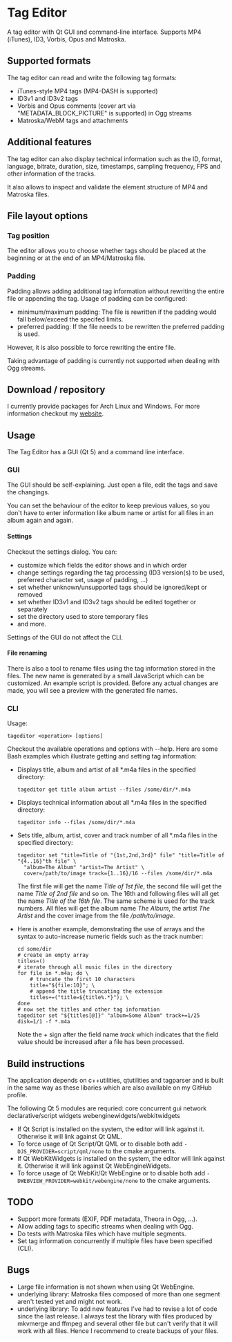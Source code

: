 # Tag Editor
A tag editor with Qt GUI and command-line interface. Supports MP4 (iTunes), ID3, Vorbis, Opus and Matroska.

## Supported formats
The tag editor can read and write the following tag formats:
- iTunes-style MP4 tags (MP4-DASH is supported)
- ID3v1 and ID3v2 tags
- Vorbis and Opus comments (cover art via "METADATA_BLOCK_PICTURE" is supported) in Ogg streams
- Matroska/WebM tags and attachments

## Additional features
The tag editor can also display technical information such as the ID, format, language, bitrate,
duration, size, timestamps, sampling frequency, FPS and other information of the tracks.

It also allows to inspect and validate the element structure of MP4 and Matroska files.

## File layout options
### Tag position
The editor allows you to choose whether tags should be placed at the beginning or at
the end of an MP4/Matroska file.

### Padding
Padding allows adding additional tag information without rewriting the entire file
or appending the tag. Usage of padding can be configured:
- minimum/maximum padding: The file is rewritten if the padding would fall below/exceed the specifed limits.
- preferred padding: If the file needs to be rewritten the preferred padding is used.

However, it is also possible to force rewriting the entire file.

Taking advantage of padding is currently not supported when dealing with Ogg streams.

## Download / repository
I currently provide packages for Arch Linux and Windows. For more information checkout my
[website](http://martchus.no-ip.biz/website/page.php?name=programming).

## Usage
The Tag Editor has a GUI (Qt 5) and a command line interface.

### GUI
The GUI should be self-explaining. Just open a file, edit the tags and save the changings.

You can set the behaviour of the editor to keep previous values, so you don't have to enter
information like album name or artist for all files in an album again and again.

#### Settings
Checkout the settings dialog. You can:
- customize which fields the editor shows and in which order
- change settings regarding the tag processing (ID3 version(s) to be used, preferred character set,
  usage of padding, ...)
- set whether unknown/unsupported tags should be ignored/kept or removed
- set whether ID3v1 and ID3v2 tags should be edited together or separately
- set the directory used to store temporary files
- and more.

Settings of the GUI do not affect the CLI.

#### File renaming
There is also a tool to rename files using the tag information stored in the files. The new name is generated
by a small JavaScript which can be customized. An example script is provided. Before any actual changes are made,
you will see a preview with the generated file names.

### CLI
Usage:
```
tageditor <operation> [options]
```

Checkout the available operations and options with --help.
Here are some Bash examples which illustrate getting and setting tag information:

* Displays title, album and artist of all *.m4a files in the specified directory:

  ```
  tageditor get title album artist --files /some/dir/*.m4a
  ```

* Displays technical information about all *.m4a files in the specified directory:

  ```
  tageditor info --files /some/dir/*.m4a
  ```

* Sets title, album, artist, cover and track number of all *.m4a files in the specified directory:

  ```
  tageditor set "title=Title of "{1st,2nd,3rd}" file" "title=Title of "{4..16}"th file" \
    "album=The Album" "artist=The Artist" \
    cover=/path/to/image track={1..16}/16 --files /some/dir/*.m4a
  ```

  The first file will get the name *Title of 1st file*, the second file will get the name *Title of 2nd file* and so on.
  The 16th and following files will all get the name *Title of the 16th file*. The same scheme is used for the track numbers.
  All files will get the album name *The Album*, the artist *The Artist* and the cover image from the file */path/to/image*.

* Here is another example, demonstrating the use of arrays and the syntax to auto-increase numeric fields such as the track number:

  ```
  cd some/dir
  # create an empty array
  titles=()
  # iterate through all music files in the directory
  for file in *.m4a; do \
      # truncate the first 10 characters
      title="${file:10}"; \
      # append the title truncating the extension
      titles+=("title=${title%.*}"); \
  done
  # now set the titles and other tag information
  tageditor set "${titles[@]}" "album=Some Album" track+=1/25 disk=1/1 -f *.m4a
  ```

  Note the *+* sign after the field name *track* which indicates that the field value should be increased after
  a file has been processed.

## Build instructions
The application depends on c++utilities, qtutilities and tagparser and is built in the same way as these libaries
which are also available on my GitHub profile.

The following Qt 5 modules are requried: core concurrent gui network declarative/script widgets webenginewidgets/webkitwidgets

* If Qt Script is installed on the system, the editor will link against it. Otherwise it will link against Qt QML.
* To force usage of Qt Script/Qt QML or to disable both add `-DJS_PROVIDER=script/qml/none` to the cmake arguments.
* If Qt WebKitWidgets is installed on the system, the editor will link against it. Otherwise it will link against Qt WebEngineWidgets.
* To force usage of Qt WebKit/Qt WebEngine or to disable both add `-DWEBVIEW_PROVIDER=webkit/webengine/none` to the cmake arguments.

## TODO
- Support more formats (EXIF, PDF metadata, Theora in Ogg, ...).
- Allow adding tags to specific streams when dealing with Ogg.
- Do tests with Matroska files which have multiple segments.
- Set tag information concurrently if multiple files have been specified (CLI).

## Bugs
- Large file information is not shown when using Qt WebEngine.
- underlying library: Matroska files composed of more than one segment aren't tested yet and might not work.
- underlying library: To add new features I've had to revise a lot of code since the last release. I always test the library with
  files produced by mkvmerge and ffmpeg and several other file but can't verify that it will work with all
  files. Hence I recommend to create backups of your files.
